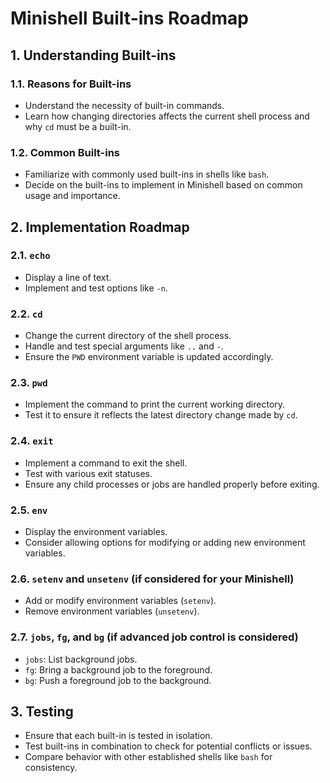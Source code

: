 # Minishell Built-ins Roadmap

## 1. **Understanding Built-ins**

### 1.1. Reasons for Built-ins
- Understand the necessity of built-in commands.
- Learn how changing directories affects the current shell process and why `cd` must be a built-in.

### 1.2. Common Built-ins
- Familiarize with commonly used built-ins in shells like `bash`.
- Decide on the built-ins to implement in Minishell based on common usage and importance.

## 2. **Implementation Roadmap**

### 2.1. `echo`
- Display a line of text.
- Implement and test options like `-n`.

### 2.2. `cd`
- Change the current directory of the shell process.
- Handle and test special arguments like `..` and `-`.
- Ensure the `PWD` environment variable is updated accordingly.

### 2.3. `pwd`
- Implement the command to print the current working directory.
- Test it to ensure it reflects the latest directory change made by `cd`.

### 2.4. `exit`
- Implement a command to exit the shell.
- Test with various exit statuses.
- Ensure any child processes or jobs are handled properly before exiting.

### 2.5. `env`
- Display the environment variables.
- Consider allowing options for modifying or adding new environment variables.

### 2.6. `setenv` and `unsetenv` (if considered for your Minishell)
- Add or modify environment variables (`setenv`).
- Remove environment variables (`unsetenv`).

### 2.7. `jobs`, `fg`, and `bg` (if advanced job control is considered)
- `jobs`: List background jobs.
- `fg`: Bring a background job to the foreground.
- `bg`: Push a foreground job to the background.

## 3. **Testing**
- Ensure that each built-in is tested in isolation.
- Test built-ins in combination to check for potential conflicts or issues.
- Compare behavior with other established shells like `bash` for consistency.
